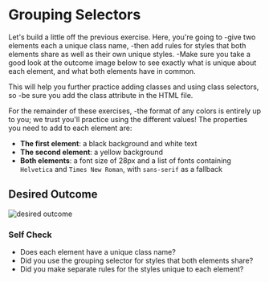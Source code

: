 # Grouping Selectors

Let's build a little off the previous exercise. Here, you're going to 
-give two elements each a unique class name, 
-then add rules for styles that both elements share as well as their own unique styles. 
-Make sure you take a good look at the outcome image below to see exactly what is unique about each element, and what both elements have in common.

This will help you further practice adding classes and using class selectors, so 
-be sure you add the class attribute in the HTML file. 

For the remainder of these exercises, 
-the format of any colors is entirely up to you; we trust you'll practice using the different values! The properties you need to add to each element are:

- **The first element**: a black background and white text
- **The second element**: a yellow background
- **Both elements**: a font size of 28px and a list of fonts containing `Helvetica` and `Times New Roman`, with `sans-serif` as a fallback

## Desired Outcome

![desired outcome](./desired-outcome.png)

### Self Check

- Does each element have a unique class name?
- Did you use the grouping selector for styles that both elements share?
- Did you make separate rules for the styles unique to each element?
